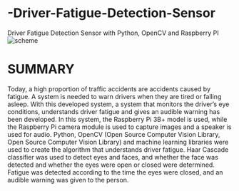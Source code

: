 # -Driver-Fatigue-Detection-Sensor
 Driver Fatigue Detection Sensor with Python, OpenCV and Raspberry PI
![scheme](https://user-images.githubusercontent.com/49395473/198663876-a6b3632b-200f-4f06-8f40-f6b0337ac67a.png)



# SUMMARY
Today, a high proportion of traffic accidents are accidents caused by fatigue. A system
is needed to warn drivers when they are tired or falling asleep. With this developed
system, a system that monitors the driver’s eye conditions, understands driver fatigue
and gives an audible warning has been developed. In this system, the Raspberry Pi 3B+
model is used, while the Raspberry Pi camera module is used to capture images and
a speaker is used for audio. Python, OpenCV (Open Source Computer Vision Library,
Open Source Computer Vision Library) and machine learning libraries were used to
create the algorithm that understands driver fatigue. Haar Cascade classifier was used
to detect eyes and faces, and whether the face was detected and whether the eyes were
open or closed were determined. Fatigue was detected according to the time the eyes
were closed, and an audible warning was given to the person.
